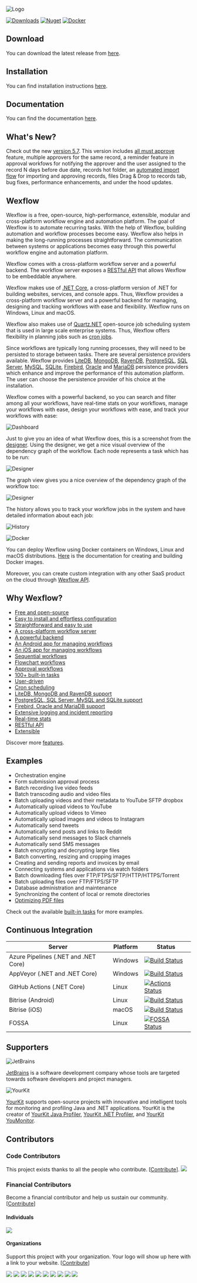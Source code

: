 ![Logo](https://aelassas.github.io/wexflow/images/wd-logo-4.jpg)

[![Downloads](https://img.shields.io/github/downloads/aelassas/Wexflow/total.svg)](https://wexflow.github.io/stats)
[![Nuget](https://img.shields.io/nuget/v/Wexflow)](https://www.nuget.org/packages/Wexflow)
[![Docker](https://img.shields.io/badge/docker-v5.7-blue)](https://hub.docker.com/r/aelassas/wexflow)


## Download

You can download the latest release from [here](https://github.com/aelassas/Wexflow/releases/latest).

## Installation

You can find installation instructions [here](https://github.com/aelassas/Wexflow/wiki/Installation).

## Documentation

You can find the documentation [here](https://github.com/aelassas/Wexflow/wiki).

## What's New?

Check out the new [version 5.7](https://github.com/aelassas/Wexflow/releases/tag/v5.7). This version includes [all must approve](https://github.com/aelassas/Wexflow/wiki/Approval-workflows#all-must-approve) feature, multiple approvers for the same record, a reminder feature in approval workfows for notifying the approver and the user assigned to the record N days before due date, records hot folder, an [automated import flow](https://github.com/aelassas/Wexflow/wiki/Approval-workflows#automated-import-flow) for importing and approving records, files Drag & Drop to records tab, bug fixes, performance enhancements, and under the hood updates.

## Wexflow

Wexflow is a free, open-source, high-performance, extensible, modular and cross-platform workflow engine and automation platform. The goal of Wexflow is to automate recurring tasks. With the help of Wexflow, building automation and workflow processes become easy. Wexflow also helps in making the long-running processes straightforward. The communication between systems or applications becomes easy through this powerful workflow engine and automation platform.

Wexflow comes with a cross-platform workflow server and a powerful backend. The workflow server exposes a [RESTful API](https://github.com/aelassas/Wexflow/wiki/RESTful-API) that allows Wexflow to be embeddable anywhere.

Wexflow makes use of [.NET Core](https://www.microsoft.com/net/download), a cross-platform version of .NET for building websites, services, and console apps. Thus, Wexflow provides a cross-platform workflow server and a powerful backend for managing, designing and tracking workflows with ease and flexibility. Wexflow runs on Windows, Linux and macOS.

Wexflow also makes use of [Quartz.NET](https://www.quartz-scheduler.net/) open-source job scheduling system that is used in large scale enterprise systems. Thus, Wexflow offers flexibility in planning jobs such as [cron jobs](https://github.com/aelassas/Wexflow/wiki/Cron-scheduling).

Since workflows are typically long running processes, they will need to be persisted to storage between tasks. There are several persistence providers available. Wexflow provides [LiteDB](http://www.litedb.org/), [MongoDB](https://github.com/aelassas/Wexflow/wiki/MongoDB), [RavenDB](https://github.com/aelassas/Wexflow/wiki/RavenDB), [PostgreSQL](https://github.com/aelassas/Wexflow/wiki/PostgreSQL), [SQL Server](https://github.com/aelassas/Wexflow/wiki/SQL-Server), [MySQL](https://github.com/aelassas/Wexflow/wiki/MySQL), [SQLite](https://github.com/aelassas/Wexflow/wiki/SQLite), [Firebird](https://github.com/aelassas/Wexflow/wiki/Firebird), [Oracle](https://github.com/aelassas/Wexflow/wiki/Oracle) and [MariaDB](https://github.com/aelassas/Wexflow/wiki/MariaDB) persistence providers which enhance and improve the performance of this automation platform. The user can choose the persistence provider of his choice at the installation.

Wexflow comes with a powerful backend, so you can search and filter among all your workflows, have real-time stats on your workflows, manage your workflows with ease, design your workflows with ease, and track your workflows with ease:

![Dashboard](https://aelassas.github.io/wexflow/images/wbo-dashboard-5.8.png)

Just to give you an idea of what Wexflow does, this is a screenshot from the [designer](https://github.com/aelassas/Wexflow/wiki/Usage#designer). Using the designer, we get a nice visual overview of the dependency graph of the workflow. Each node represents a task which has to be run:

![Designer](https://aelassas.github.io/wexflow/images/wbo-designer-5.4.png)

The graph view gives you a nice overview of the dependency graph of the workflow too:

![Designer](https://aelassas.github.io/wexflow/images/wbo-designer-5.4-graph.png)

The history allows you to track your workflow jobs in the system and have detailed information about each job:

![History](https://aelassas.github.io/wexflow/images/wbo-history-5.3.png)

![Docker](https://aelassas.github.io/wexflow/images/small_h-trans.png)

You can deploy Wexflow using Docker containers on Windows, Linux and macOS distributions. [Here](https://github.com/aelassas/Wexflow/wiki/Docker) is the documentation for creating and building Docker images.

Moreover, you can create custom integration with any other SaaS product on the cloud through [Wexflow API](https://github.com/aelassas/Wexflow/wiki/RESTful-API).

## Why Wexflow?

- [Free and open-source](https://github.com/aelassas/Wexflow/wiki/Free-and-open-source)
- [Easy to install and effortless configuration](https://github.com/aelassas/Wexflow/wiki/Installation)
- [Straightforward and easy to use](https://github.com/aelassas/Wexflow/wiki/Usage)
- [A cross-platform workflow server](https://github.com/aelassas/Wexflow/wiki/Workflow-server)
- [A powerful backend](https://github.com/aelassas/Wexflow/wiki/Usage#backend)
- [An Android app for managing workflows](https://github.com/aelassas/Wexflow/wiki/Usage#android-manager)
- [An iOS app for managing workflows](https://github.com/aelassas/Wexflow/wiki/Usage#ios-manager)
- [Sequential workflows](https://github.com/aelassas/Wexflow/wiki/Samples#sequential-workflows)
- [Flowchart workflows](https://github.com/aelassas/Wexflow/wiki/Samples#flowchart-workflows)
- [Approval workflows](https://github.com/aelassas/Wexflow/wiki/Approval-workflows)
- [100+ built-in tasks](https://github.com/aelassas/Wexflow/wiki/Tasks-documentation)
- [User-driven](https://github.com/aelassas/Wexflow/wiki/User-driven)
- [Cron scheduling](https://github.com/aelassas/Wexflow/wiki/Cron-scheduling)
- [LiteDB, MongoDB and RavenDB support](https://github.com/aelassas/Wexflow/wiki/Databases)
- [PostgreSQL, SQL Server, MySQL and SQLite support](https://github.com/aelassas/Wexflow/wiki/Databases)
- [Firebird, Oracle and MariaDB support](https://github.com/aelassas/Wexflow/wiki/Databases)
- [Extensive logging and incident reporting](https://github.com/aelassas/Wexflow/wiki/Logging)
- [Real-time stats](https://github.com/aelassas/Wexflow/wiki/Usage#dashboard)
- [RESTful API](https://github.com/aelassas/Wexflow/wiki/RESTful-API)
- [Extensible](https://github.com/aelassas/Wexflow/wiki/Extensible)	

Discover more [features](https://github.com/aelassas/Wexflow/wiki#why-wexflow).

## Examples

- Orchestration engine
- Form submission approval process
- Batch recording live video feeds
- Batch transcoding audio and video files
- Batch uploading videos and their metadata to YouTube SFTP dropbox
- Automatically upload videos to YouTube
- Automatically upload videos to Vimeo
- Automatically upload images and videos to Instagram
- Automatically send tweets
- Automatically send posts and links to Reddit
- Automatically send messages to Slack channels
- Automatically send SMS messages
- Batch encrypting and decrypting large files
- Batch converting, resizing and cropping images
- Creating and sending reports and invoices by email
- Connecting systems and applications via watch folders
- Batch downloading files over FTP/FTPS/SFTP/HTTP/HTTPS/Torrent
- Batch uploading files over FTP/FTPS/SFTP
- Database administration and maintenance
- Synchronizing the content of local or remote directories
- [Optimizing PDF files](https://blogs.datalogics.com/2018/11/26/wexflow-automating-datalogics-pdf-tools/)

Check out the available [built-in tasks](https://github.com/aelassas/Wexflow/wiki/Tasks-documentation) for more examples.

## Continuous Integration

|  Server | Platform | Status |
----------|--------|-------|
|Azure Pipelines (.NET and .NET Core)| Windows |[![Build Status](https://aelassas.visualstudio.com/Wexflow/_apis/build/status/aelassas.Wexflow?branchName=master)](https://aelassas.visualstudio.com/Wexflow/_build/latest?definitionId=1&branchName=master)|
|AppVeyor (.NET and .NET Core)| Windows |[![Build Status](https://ci.appveyor.com/api/projects/status/github/aelassas/Wexflow?svg=true)](https://ci.appveyor.com/project/aelassas/wexflow)|
|GitHub Actions (.NET Core)| Linux |[![Actions Status](https://github.com/aelassas/Wexflow/workflows/.NET%20Core/badge.svg)](https://github.com/aelassas/Wexflow/actions)|
|Bitrise (Android)|Linux| [![Build Status](https://app.bitrise.io/app/0fb832132f6afa6d/status.svg?token=j49g0Gx7rNWkl4s41xM_kA)](https://app.bitrise.io/app/0fb832132f6afa6d)|
|Bitrise (iOS)|macOS | [![Build Status](https://app.bitrise.io/app/f8006552bdd4ee80/status.svg?token=Yd_71TrG-cqFvEC1oV5teQ)](https://app.bitrise.io/app/f8006552bdd4ee80)|
|FOSSA| Linux | [![FOSSA Status](https://app.fossa.com/api/projects/git%2Bgithub.com%2Faelassas%2FWexflow.svg?type=shield)](https://app.fossa.com/projects/git%2Bgithub.com%2Faelassas%2FWexflow?ref=badge_shield)|

## Supporters

![JetBrains](https://aelassas.github.io/wexflow/images/Jetbrains_logo.png)

[JetBrains](https://www.jetbrains.com/?from=Wexflow) is a software development company whose tools are targeted towards software developers and project managers.

![YourKit](https://aelassas.github.io/wexflow/images/yk_logo.png)

[YourKit](https://www.yourkit.com) supports open-source projects with innovative and intelligent tools for monitoring and profiling Java and .NET applications. YourKit is the creator of [YourKit Java Profiler](https://www.yourkit.com/java/profiler/), [YourKit .NET Profiler](https://www.yourkit.com/.net/profiler/), and [YourKit YouMonitor](https://www.yourkit.com/youmonitor/).

## Contributors

### Code Contributors

This project exists thanks to all the people who contribute. [[Contribute](https://github.com/aelassas/Wexflow/blob/master/.github/CONTRIBUTING.md)].
<a href="https://github.com/aelassas/Wexflow/graphs/contributors"><img src="https://opencollective.com/Wexflow/contributors.svg?width=890&button=false" /></a>

### Financial Contributors

Become a financial contributor and help us sustain our community. [[Contribute](https://opencollective.com/Wexflow/contribute)]

#### Individuals

<a href="https://opencollective.com/Wexflow"><img src="https://opencollective.com/Wexflow/individuals.svg?width=890"></a>

#### Organizations

Support this project with your organization. Your logo will show up here with a link to your website. [[Contribute](https://opencollective.com/Wexflow/contribute)]

<a href="https://opencollective.com/Wexflow/organization/0/website"><img src="https://opencollective.com/Wexflow/organization/0/avatar.svg"></a>
<a href="https://opencollective.com/Wexflow/organization/1/website"><img src="https://opencollective.com/Wexflow/organization/1/avatar.svg"></a>
<a href="https://opencollective.com/Wexflow/organization/2/website"><img src="https://opencollective.com/Wexflow/organization/2/avatar.svg"></a>
<a href="https://opencollective.com/Wexflow/organization/3/website"><img src="https://opencollective.com/Wexflow/organization/3/avatar.svg"></a>
<a href="https://opencollective.com/Wexflow/organization/4/website"><img src="https://opencollective.com/Wexflow/organization/4/avatar.svg"></a>
<a href="https://opencollective.com/Wexflow/organization/5/website"><img src="https://opencollective.com/Wexflow/organization/5/avatar.svg"></a>
<a href="https://opencollective.com/Wexflow/organization/6/website"><img src="https://opencollective.com/Wexflow/organization/6/avatar.svg"></a>
<a href="https://opencollective.com/Wexflow/organization/7/website"><img src="https://opencollective.com/Wexflow/organization/7/avatar.svg"></a>
<a href="https://opencollective.com/Wexflow/organization/8/website"><img src="https://opencollective.com/Wexflow/organization/8/avatar.svg"></a>
<a href="https://opencollective.com/Wexflow/organization/9/website"><img src="https://opencollective.com/Wexflow/organization/9/avatar.svg"></a>
